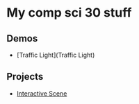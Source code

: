 # My comp sci 30 stuff

## Demos
- [Traffic Light](Traffic Light)


## Projects
- [Interactive Scene](scene)

